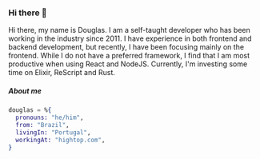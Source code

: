 ### Hi there 👋

Hi there, my name is Douglas. I am a self-taught developer who has been working in the industry since 2011. I have experience in both frontend and backend development, but recently, I have been focusing mainly on the frontend. While I do not have a preferred framework, I find that I am most productive when using React and NodeJS. Currently, I'm investing some time on Elixir, ReScript and Rust.

##### About me

```elixir
douglas = %{
  pronouns: "he/him",
  from: "Brazil",
  livingIn: "Portugal",
  workingAt: "hightop.com",
}
```

